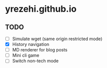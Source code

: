 # yrezehi.github.io

## TODO

- [ ] Simulate wget (same origin restricted mode)
- [x] History navigation
- [ ] MD renderer for blog posts
- [ ] Mini cli game
- [ ] Switch non-tech mode

